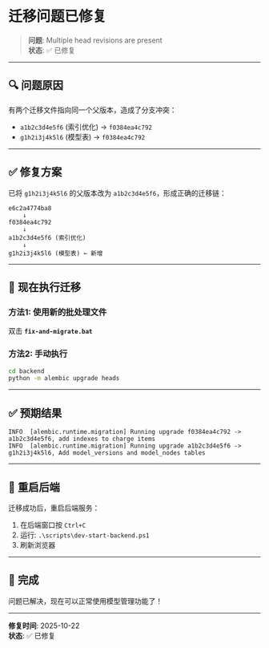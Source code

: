 # 迁移问题已修复

> **问题**: Multiple head revisions are present  
> **状态**: ✅ 已修复

---

## 🔍 问题原因

有两个迁移文件指向同一个父版本，造成了分支冲突：
- `a1b2c3d4e5f6` (索引优化) → `f0384ea4c792`
- `g1h2i3j4k5l6` (模型表) → `f0384ea4c792`

---

## ✅ 修复方案

已将 `g1h2i3j4k5l6` 的父版本改为 `a1b2c3d4e5f6`，形成正确的迁移链：

```
e6c2a4774ba8
    ↓
f0384ea4c792
    ↓
a1b2c3d4e5f6 (索引优化)
    ↓
g1h2i3j4k5l6 (模型表) ← 新增
```

---

## 🚀 现在执行迁移

### 方法1: 使用新的批处理文件

双击 **`fix-and-migrate.bat`**

### 方法2: 手动执行

```bash
cd backend
python -m alembic upgrade heads
```

---

## ✅ 预期结果

```
INFO  [alembic.runtime.migration] Running upgrade f0384ea4c792 -> a1b2c3d4e5f6, add indexes to charge items
INFO  [alembic.runtime.migration] Running upgrade a1b2c3d4e5f6 -> g1h2i3j4k5l6, Add model_versions and model_nodes tables
```

---

## 🔄 重启后端

迁移成功后，重启后端服务：

1. 在后端窗口按 `Ctrl+C`
2. 运行: `.\scripts\dev-start-backend.ps1`
3. 刷新浏览器

---

## 🎉 完成

问题已解决，现在可以正常使用模型管理功能了！

---

**修复时间**: 2025-10-22  
**状态**: ✅ 已修复
